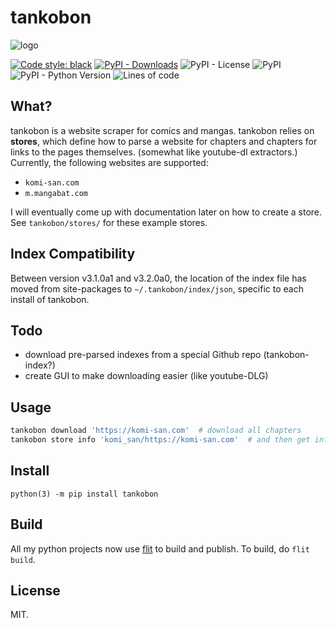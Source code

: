 # tankobon
<!-- markdownlint-disable-file MD026 -->

![logo](https://raw.githubusercontent.com/ongyx/tankobon/master/logo.jpg "tankobon")

[![Code style: black](https://img.shields.io/badge/code%20style-black-000000.svg)](https://github.com/psf/black)
[![PyPI - Downloads](https://img.shields.io/pypi/dm/tankobon)](https://pypi.org/project/tankobon)
![PyPI - License](https://img.shields.io/pypi/l/tankobon)
![PyPI](https://img.shields.io/pypi/v/tankobon)
![PyPI - Python Version](https://img.shields.io/pypi/pyversions/tankobon)
![Lines of code](https://img.shields.io/tokei/lines/github/ongyx/tankobon)

## What?

tankobon is a website scraper for comics and mangas. tankobon relies on **stores**, which define how to parse a website for chapters and chapters for links to the pages themselves.
(somewhat like youtube-dl extractors.) Currently, the following websites are supported:

- `komi-san.com`
- `m.mangabat.com`

I will eventually come up with documentation later on how to create a store.
See `tankobon/stores/` for these example stores.

## Index Compatibility

Between version v3.1.0a1 and v3.2.0a0, the location of the index file has moved from site-packages to `~/.tankobon/index/json`, specific to each install of tankobon.

## Todo

- download pre-parsed indexes from a special Github repo (tankobon-index?)
- create GUI to make downloading easier (like youtube-DLG)

## Usage

```bash
tankobon download 'https://komi-san.com'  # download all chapters
tankobon store info 'komi_san/https://komi-san.com'  # and then get info on the chapters
```

## Install

`python(3) -m pip install tankobon`

## Build

All my python projects now use [flit](https://pypi.org/project/flit) to build and publish.
To build, do `flit build`.

## License

MIT.
